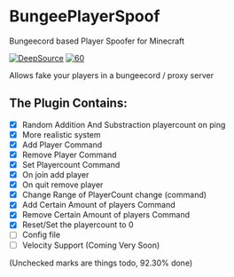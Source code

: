 # BungeePlayerSpoof
Bungeecord based Player Spoofer for Minecraft

[![DeepSource](https://deepsource.io/gh/SebastianSoftware/BungeePlayerSpoof.svg/?label=active+issues&show_trend=true&token=vZX9owjuwHiGHDWNCBid08Q2)](https://deepsource.io/gh/SebastianSoftware/BungeePlayerSpoof/)
[![60](https://img.shields.io/badge/Tests-86-yellow)](https://github.com/SebastianSoftware/BungeePlayerSpoof/)

Allows fake your players in a bungeecord / proxy server

## The Plugin Contains:

- [X] Random Addition And Substraction playercount on ping
- [X] More realistic system
- [X] Add Player Command
- [X] Remove Player Command
- [X] Set Playercount Command
- [X] On join add player
- [X] On quit remove player
- [X] Change Range of PlayerCount change (command)
- [X] Add Certain Amount of players Command
- [X] Remove Certain Amount of players Command
- [X] Reset/Set the playercount to 0
- [ ] Config file
- [ ] Velocity Support (Coming Very Soon)

(Unchecked marks are things todo, 92.30% done)
